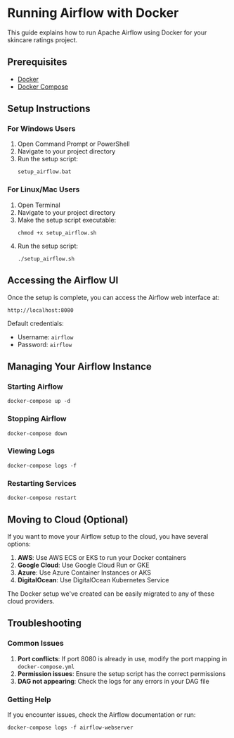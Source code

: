 # Running Airflow with Docker

This guide explains how to run Apache Airflow using Docker for your skincare ratings project.

## Prerequisites

- [Docker](https://docs.docker.com/get-docker/)
- [Docker Compose](https://docs.docker.com/compose/install/)

## Setup Instructions

### For Windows Users

1. Open Command Prompt or PowerShell
2. Navigate to your project directory
3. Run the setup script:
   ```
   setup_airflow.bat
   ```

### For Linux/Mac Users

1. Open Terminal
2. Navigate to your project directory
3. Make the setup script executable:
   ```
   chmod +x setup_airflow.sh
   ```
4. Run the setup script:
   ```
   ./setup_airflow.sh
   ```

## Accessing the Airflow UI

Once the setup is complete, you can access the Airflow web interface at:
```
http://localhost:8080
```

Default credentials:
- Username: `airflow`
- Password: `airflow`

## Managing Your Airflow Instance

### Starting Airflow

```
docker-compose up -d
```

### Stopping Airflow

```
docker-compose down
```

### Viewing Logs

```
docker-compose logs -f
```

### Restarting Services

```
docker-compose restart
```

## Moving to Cloud (Optional)

If you want to move your Airflow setup to the cloud, you have several options:

1. **AWS**: Use AWS ECS or EKS to run your Docker containers
2. **Google Cloud**: Use Google Cloud Run or GKE
3. **Azure**: Use Azure Container Instances or AKS
4. **DigitalOcean**: Use DigitalOcean Kubernetes Service

The Docker setup we've created can be easily migrated to any of these cloud providers.

## Troubleshooting

### Common Issues

1. **Port conflicts**: If port 8080 is already in use, modify the port mapping in `docker-compose.yml`
2. **Permission issues**: Ensure the setup script has the correct permissions
3. **DAG not appearing**: Check the logs for any errors in your DAG file

### Getting Help

If you encounter issues, check the Airflow documentation or run:
```
docker-compose logs -f airflow-webserver
``` 